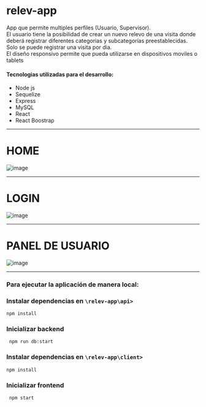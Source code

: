 # relev-app

App que permite multiples perfiles (Usuario, Supervisor). <br/>
El usuario tiene la posibilidad de crear un nuevo relevo de una visita donde deberá registrar diferentes categorias y subcategorías preestablecidas.<br/>
Solo se puede registrar una visita por dia.<br/>
El diseño responsivo permite que pueda utilizarse en dispositivos moviles o tablets <br/>

<h4>Tecnologias utilizadas para el desarrollo: </h4>
<ul>
 <li>Node js</li>
  <li>Sequelize</li>
  <li>Express</li>
  <li>MySQL</li>
  <li>React</li>
  <li>React Boostrap</li>
</ul>

---

# HOME <br/>
![image](https://user-images.githubusercontent.com/80003324/210293581-5d0c4a15-2609-4c47-82e6-c5866b3cea59.png)

---

# LOGIN<br/>
![image](https://user-images.githubusercontent.com/80003324/210293620-7f06ac72-113e-4e4f-a4a5-13b962397d6b.png)

---

# PANEL DE USUARIO<br/>
![image](https://user-images.githubusercontent.com/80003324/210293711-f38e6363-cc47-43dd-bbe4-8aa97d1565ce.png)


---
<h3>Para ejecutar la aplicación de manera local:</h3>

### Instalar dependencias en ```\relev-app\api>```

```
npm install
```

### Inicializar backend

```
 npm run db:start
```

### Instalar dependencias en ```\relev-app\client>```

```
npm install
```

### Inicializar frontend

```
 npm start
```
